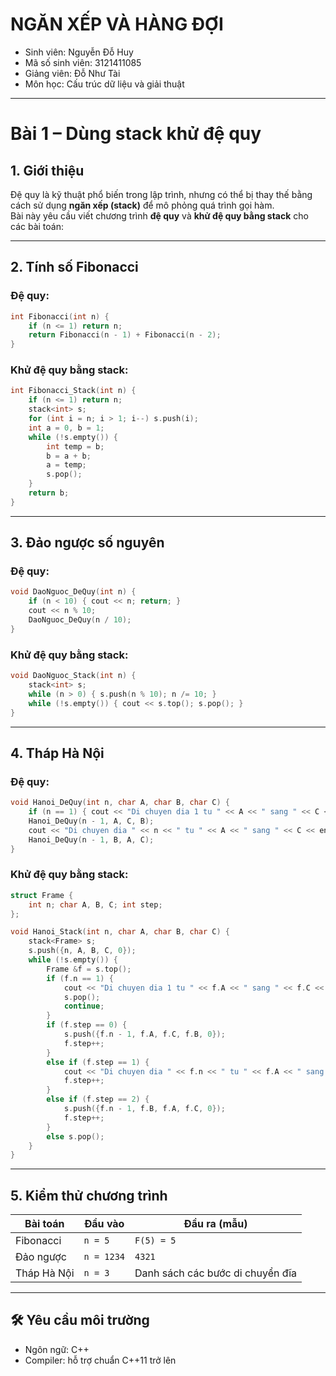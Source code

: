 # NGĂN XẾP VÀ HÀNG ĐỢI
- Sinh viên: Nguyễn Đỗ Huy
- Mã số sinh viên: 3121411085
- Giảng viên: Đỗ Như Tài
- Môn học: Cấu trúc dữ liệu và giải thuật

---

# Bài 1 – Dùng stack khử đệ quy
## 1. Giới thiệu
Đệ quy là kỹ thuật phổ biến trong lập trình, nhưng có thể bị thay thế bằng cách sử dụng **ngăn xếp (stack)** để mô phỏng quá trình gọi hàm.  
Bài này yêu cầu viết chương trình **đệ quy** và **khử đệ quy bằng stack** cho các bài toán:

---

## 2. Tính số Fibonacci

### Đệ quy:
```cpp
int Fibonacci(int n) {
    if (n <= 1) return n;
    return Fibonacci(n - 1) + Fibonacci(n - 2);
}
```

### Khử đệ quy bằng stack:
```cpp
int Fibonacci_Stack(int n) {
    if (n <= 1) return n;
    stack<int> s;
    for (int i = n; i > 1; i--) s.push(i);
    int a = 0, b = 1;
    while (!s.empty()) {
        int temp = b;
        b = a + b;
        a = temp;
        s.pop();
    }
    return b;
}
```

---

## 3. Đảo ngược số nguyên

### Đệ quy:
```cpp
void DaoNguoc_DeQuy(int n) {
    if (n < 10) { cout << n; return; }
    cout << n % 10;
    DaoNguoc_DeQuy(n / 10);
}
```

### Khử đệ quy bằng stack:
```cpp
void DaoNguoc_Stack(int n) {
    stack<int> s;
    while (n > 0) { s.push(n % 10); n /= 10; }
    while (!s.empty()) { cout << s.top(); s.pop(); }
}
```

---

## 4. Tháp Hà Nội

### Đệ quy:
```cpp
void Hanoi_DeQuy(int n, char A, char B, char C) {
    if (n == 1) { cout << "Di chuyen dia 1 tu " << A << " sang " << C << endl; return; }
    Hanoi_DeQuy(n - 1, A, C, B);
    cout << "Di chuyen dia " << n << " tu " << A << " sang " << C << endl;
    Hanoi_DeQuy(n - 1, B, A, C);
}
```

### Khử đệ quy bằng stack:
```cpp
struct Frame {
    int n; char A, B, C; int step;
};

void Hanoi_Stack(int n, char A, char B, char C) {
    stack<Frame> s;
    s.push({n, A, B, C, 0});
    while (!s.empty()) {
        Frame &f = s.top();
        if (f.n == 1) {
            cout << "Di chuyen dia 1 tu " << f.A << " sang " << f.C << endl;
            s.pop();
            continue;
        }
        if (f.step == 0) {
            s.push({f.n - 1, f.A, f.C, f.B, 0});
            f.step++;
        }
        else if (f.step == 1) {
            cout << "Di chuyen dia " << f.n << " tu " << f.A << " sang " << f.C << endl;
            f.step++;
        }
        else if (f.step == 2) {
            s.push({f.n - 1, f.B, f.A, f.C, 0});
            f.step++;
        }
        else s.pop();
    }
}
```

---

## 5. Kiểm thử chương trình

| Bài toán | Đầu vào | Đầu ra (mẫu) |
|----------|---------|--------------|
| Fibonacci | `n = 5` | `F(5) = 5` |
| Đảo ngược | `n = 1234` | `4321` |
| Tháp Hà Nội | `n = 3` | Danh sách các bước di chuyển đĩa |

---

## 🛠 Yêu cầu môi trường

- Ngôn ngữ: C++
- Compiler: hỗ trợ chuẩn C++11 trở lên